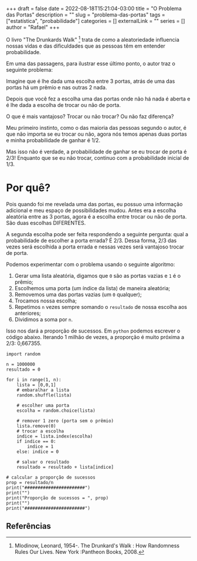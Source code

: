 +++ 
draft = false
date = 2022-08-18T15:21:04-03:00
title = "O Problema das Portas"
description = ""
slug = "problema-das-portas" 
tags = ["estatística", "probabilidade"]
categories = []
externalLink = ""
series = []
author = "Rafael"
+++

O livro "The Drunkards Walk" [^fn1] trata de como a aleatoriedade influencia nossas vidas e das dificuldades que as pessoas têm em entender probabilidade.

Em uma das passagens, para ilustrar esse último ponto, o autor traz o seguinte problema:

Imagine que é lhe dada uma escolha entre 3 portas, atrás de uma das portas há um prêmio e nas outras 2 nada.

Depois que você fez a escolha uma das portas onde não há nada é aberta e é lhe dada a escolha de trocar ou não de porta.

O que é mais vantajoso? Trocar ou não trocar? Ou não faz diferença?

Meu primeiro instinto, como o das maioria das pessoas segundo o autor, é que não importa se eu trocar ou não, agora nós temos apenas duas portas e minha probabilidade de ganhar é 1/2.

Mas isso não é verdade, a probabilidade de ganhar se eu trocar de porta é 2/3! Enquanto que se eu não trocar, continuo com a probabilidade inicial de 1/3.

# Por quê?

Pois quando foi me revelada uma das portas, eu possuo uma informação adicional e meu espaço de possibilidades mudou. Antes era a escolha aleatória entre as 3 portas, agora é a escolha entre trocar ou não de porta. São duas escolhas DIFERENTES.

A segunda escolha pode ser feita respondendo a seguinte pergunta: qual a probabilidade de escolher a porta errada? É 2/3. Dessa forma, 2/3 das vezes será escolhida a porta errada e nessas vezes será vantajoso trocar de porta.

Podemos experimentar com o problema usando o seguinte algoritmo:

1. Gerar uma lista aleatória, digamos que `0` são as portas vazias e `1` é o prêmio;
1. Escolhemos uma porta (um índice da lista) de maneira aleatória;
1. Removemos uma das portas vazias (um `0` qualquer);
1. Trocamos nossa escolha;
1. Repetimos `n` vezes sempre somando o `resultado` de nossa escolha aos anteriores;
1. Dividimos a soma por `n`.

Isso nos dará a proporção de sucessos. Em `python` podemos escrever o código abaixo. Iterando 1 milhão de vezes, a proporção é muito próxima a 2/3: 0,667355.

```
import random

n = 1000000
resultado = 0

for i in range(1, n):
    lista = [0,0,1]
    # embaralhar a lista
    random.shuffle(lista)
    
    # escolher uma porta
    escolha = random.choice(lista)
    
    # remover 1 zero (porta sem o prêmio)
    lista.remove(0)
    # trocar a escolha
    indice = lista.index(escolha)
    if indice == 0:
        indice = 1
    else: indice = 0
    
    # salvar o resultado
    resultado = resultado + lista[indice]

# calcular a proporção de sucessos
prop = resultado/n
print("#######################")
print("")
print("Proporção de sucessos = ", prop)
print("")
print("#######################")
```

## Referências

[^fn1]: Mlodinow, Leonard, 1954-. The Drunkard's Walk : How Randomness Rules Our Lives. New York :Pantheon Books, 2008.

